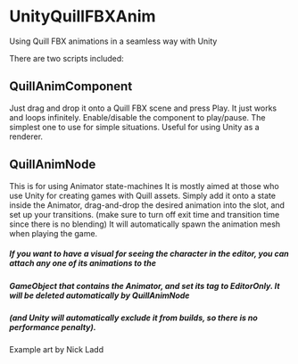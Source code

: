 # UnityQuillFBXAnim
Using Quill FBX animations in a seamless way with Unity

There are two scripts included:
## QuillAnimComponent
Just drag and drop it onto a Quill FBX scene and press Play.
It just works and loops infinitely. Enable/disable the component to play/pause.
The simplest one to use for simple situations. Useful for using Unity as a renderer.

## QuillAnimNode
This is for using Animator state-machines 
It is mostly aimed at those who use Unity for creating games with Quill assets.
Simply add it onto a state inside the Animator, drag-and-drop the desired animation into the slot,
and set up your transitions. (make sure to turn off exit time and transition time since there is no blending)
It will automatically spawn the animation mesh when playing the game. 

##### If you want to have a visual for seeing the character in the editor, you can attach any one of its animations to the 
##### GameObject that contains the Animator, and set its tag to EditorOnly. It will be deleted automatically by QuillAnimNode
##### (and Unity will automatically exclude it from builds, so there is no performance penalty).

Example art by Nick Ladd
